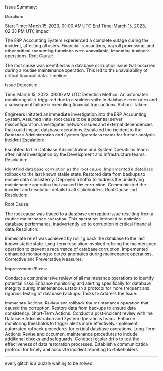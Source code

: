 Issue Summary:

Duration:

Start Time: March 15, 2023, 09:00 AM UTC
End Time: March 15, 2023, 02:30 PM UTC
Impact:

The ERP Accounting System experienced a complete outage during the incident, affecting all users. Financial transactions, payroll processing, and other critical accounting functions were unavailable, impacting business operations.
Root Cause:

The root cause was identified as a database corruption issue that occurred during a routine maintenance operation. This led to the unavailability of critical financial data.
Timeline:

Issue Detection:

Time: March 15, 2023, 09:00 AM UTC
Detection Method: An automated monitoring alert triggered due to a sudden spike in database error rates and a subsequent failure in executing financial transactions.
Actions Taken:

Engineers initiated an immediate investigation into the ERP Accounting System.
Assumed initial root cause to be a potential server misconfiguration.
Investigated network issues and external dependencies that could impact database operations.
Escalated the incident to the Database Administration and System Operations teams for further analysis.
Incident Escalation:

Escalated to the Database Administration and System Operations teams after initial investigation by the Development and Infrastructure teams.
Resolution:

Identified database corruption as the root cause.
Implemented a database rollback to the last known stable state.
Restored data from backups to ensure data consistency.
Deployed a hotfix to address the underlying maintenance operation that caused the corruption.
Communicated the incident and resolution details to all stakeholders.
Root Cause and Resolution:

Root Cause:

The root cause was traced to a database corruption issue resulting from a routine maintenance operation. This operation, intended to optimize database performance, inadvertently led to corruption in critical financial data.
Resolution:

Immediate relief was achieved by rolling back the database to the last known stable state.
Long-term resolution involved refining the maintenance operation to prevent a recurrence of database corruption.
Implemented enhanced monitoring to detect anomalies during maintenance operations.
Corrective and Preventative Measures:

Improvements/Fixes:

Conduct a comprehensive review of all maintenance operations to identify potential risks.
Enhance monitoring and alerting specifically for database integrity during maintenance.
Establish a protocol for more frequent and rigorous testing of database backups.
Tasks to Address the Issue:

Immediate Actions:
Review and rollback the maintenance operation that caused the corruption.
Restore data from backups to ensure data consistency.
Short-Term Actions:
Conduct a post-incident review with the Database Administration and System Operations teams.
Enhance monitoring thresholds to trigger alerts more effectively.
Implement automated rollback procedures for critical database operations.
Long-Term Actions:
Revise and document maintenance procedures to include additional checks and safeguards.
Conduct regular drills to test the effectiveness of data restoration processes.
Establish a communication protocol for timely and accurate incident reporting to stakeholders

-----------



every glitch is a puzzle waiting to be solved.
